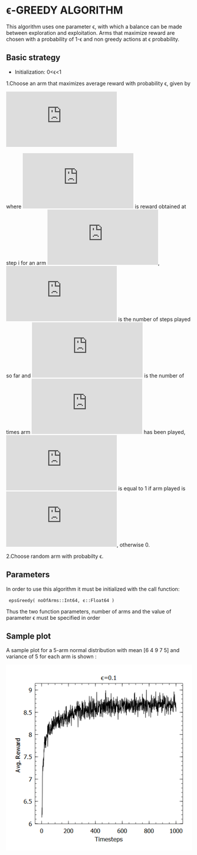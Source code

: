 # ϵ-GREEDY ALGORITHM
This algorithm uses one parameter ϵ, with which a balance can be made between exploration and exploitation. Arms that maximize reward are chosen with a probability of 1-ϵ and non greedy actions at ϵ probability.
## Basic strategy
* Initialization: 0<ϵ<1

 1.Choose an arm that maximizes average reward with probability ϵ, given by


   ![first equation](https://latex.codecogs.com/gif.latex?%5Cfrac%7B%5Csum_%7Bi%3D1%7D%5E%7Bt%7D%20R_i.1_a%7D%7Bn_a%7D)


where ![eqn two](https://latex.codecogs.com/gif.latex?R_i) is reward obtained at step i for an arm ![](https://latex.codecogs.com/gif.latex?a), ![](https://latex.codecogs.com/gif.latex?t) is the number of steps played so far and ![eqn three](https://latex.codecogs.com/gif.latex?n_a) is the number of times arm ![](https://latex.codecogs.com/gif.latex?a) has been played, ![](https://latex.codecogs.com/gif.latex?1_a) is equal to 1 if arm played is ![](https://latex.codecogs.com/gif.latex?a), otherwise 0.

2.Choose random arm with probabilty ϵ.

## Parameters
In order to use this algorithm it must be initialized with the call function:

     epsGreedy( noOfArms::Int64, ϵ::Float64 )

Thus the two function parameters, number of arms and the value of parameter ϵ must be specified in order

## Sample plot
A sample plot for a 5-arm normal distribution with mean [6 4 9 7 5] and variance of 5 for each arm is shown :

![](https://github.com/UmaArunachalam8/Bandits.jl/blob/master/figures/epsilongreedy0.1.png)
